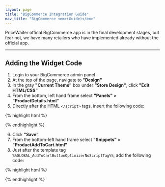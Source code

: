 ```yaml
---
layout: page
title: "BigCommerce Integration Guide"
nav_title: "BigCommerce <em>(Guide)</em>"
---
```


PriceWaiter offical BigCommerce app is in the final development stages, but fear not, we have many retailers who have implemented already without the official app.

* * *

## Adding the Widget Code

1. Login to your BigCommerce admin panel
2. At the top of the page, navigate to __"Design"__
3. In the gray __"Current Theme"__ box under __"Store Design"__, click __"Edit HTML/CSS"__
4. From the bottom, left hand frame select __"Panels" > "ProductDetails.html"__
5. Directly after the HTML `</script>` tags, insert the following code:

{% highlight html %}
<!-- Begin PriceWaiter Options and Script -->
<script type="text/javascript">
var addToPage = !document.getElementById('no_pricewaiter');
var PriceWaiterOptions = {
    addToPage: addToPage, // toggle button display
    exit: addToPage, // toggle exit offers popup
    product: {
        sku: '%%GLOBAL_SKU%%',
        name: '%%GLOBAL_ProductName%%',
        price: "%%GLOBAL_ProductPrice%%"
    },
    onButtonClick: 'pwBigcommerceValidate',
    onload: 'pwBigcommerceOnLoad'
};
</script>
<script src="https://widget.pricewaiter.com/script/<your api key here>.js" async></script>
<!-- End PriceWaiter Options and Script -->
{% endhighlight %}

<ol start="6">
    <li>Click <strong>"Save"</strong></li>
    <li>From the bottom-left hand frame select <strong>"Snippets" > "ProductAddToCart.html"</strong></li>
    <li>Just after the template tag <code>%%GLOBAL_AddToCartButtonOptimizerNoScriptTag%%</code>, add the following
    code:</li>
</ol>

{% highlight html %}
<!-- Begin PriceWaiter Widget Button -->
<div>
    <span id="pricewaiter"></span>
</div>
<!-- End PriceWaiter Widget Button -->
{% endhighlight %}

